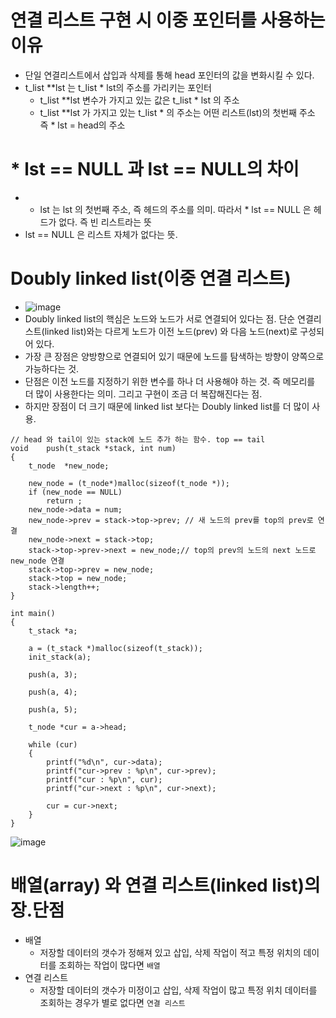 # 연결 리스트 구현 시 이중 포인터를 사용하는 이유
- 단일 연결리스트에서 삽입과 삭제를 통해 head 포인터의 값을 변화시킬 수 있다.
- t_list **lst 는 t_list * lst의 주소를 가리키는 포인터
  - t_list **lst 변수가 가지고 있는 값은 t_list * lst 의 주소
  - t_list **lst 가 가지고 있는 t_list * 의 주소는 어떤 리스트(lst)의 첫번째 주소 즉 * lst = head의 주소

# * lst == NULL 과 lst == NULL의 차이
- * lst 는 lst 의 첫번째 주소, 즉 헤드의 주소를 의미. 따라서 * lst == NULL 은 헤드가 없다. 즉 빈 리스트라는 뜻
- lst == NULL 은 리스트 자체가 없다는 뜻.

# Doubly linked list(이중 연결 리스트)
- ![image](https://user-images.githubusercontent.com/69157076/165557388-398e4b10-914d-4454-8200-183a5170d03e.png)
- Doubly linked list의 핵심은 노드와 노드가 서로 연결되어 있다는 점. 단순 연결리스트(linked list)와는 다르게 노드가 이전 노드(prev) 와 다음 노드(next)로 구성되어 있다.
- 가장 큰 장점은 양방향으로 연결되어 있기 때문에 노드를 탐색하는 방향이 양쪽으로 가능하다는 것.
- 단점은 이전 노드를 지정하기 위한 변수를 하나 더 사용해야 하는 것. 즉 메모리를 더 많이 사용한다는 의미. 그리고 구현이 조금 더 복잡해진다는 점.
- 하지만 장점이 더 크기 때문에 linked list  보다는 Doubly linked list를 더 많이 사용.

```
// head 와 tail이 있는 stack에 노드 추가 하는 함수. top == tail
void	push(t_stack *stack, int num) 
{
	t_node	*new_node;

	new_node = (t_node*)malloc(sizeof(t_node *));
	if (new_node == NULL)
		return ;
	new_node->data = num;
	new_node->prev = stack->top->prev; // 새 노드의 prev를 top의 prev로 연결
	new_node->next = stack->top;
	stack->top->prev->next = new_node;// top의 prev의 노드의 next 노드로 new_node 연결
	stack->top->prev = new_node;
	stack->top = new_node;
	stack->length++;
}

int main()
{
	t_stack *a;

	a = (t_stack *)malloc(sizeof(t_stack));
	init_stack(a);

	push(a, 3);

	push(a, 4);

	push(a, 5);

	t_node *cur = a->head;

	while (cur)
	{
		printf("%d\n", cur->data);
		printf("cur->prev : %p\n", cur->prev);
		printf("cur : %p\n", cur);
		printf("cur->next : %p\n", cur->next);

		cur = cur->next;
	}
}
```
![image](https://user-images.githubusercontent.com/69157076/165558889-cdd09ae8-9633-4052-88e0-17624dcfc9f3.png)



# 배열(array) 와 연결 리스트(linked list)의 장.단점
- 배열
  - 저장할 데이터의 갯수가 정해져 있고 삽입, 삭제 작업이 적고 특정 위치의 데이터를 조회하는 작업이 많다면 `배열`
- 연결 리스트
  - 저장할 데이터의 갯수가 미정이고 삽입, 삭제 작업이 많고 특정 위치 데이터를 조회하는 경우가 별로 없다면 `연결 리스트`
